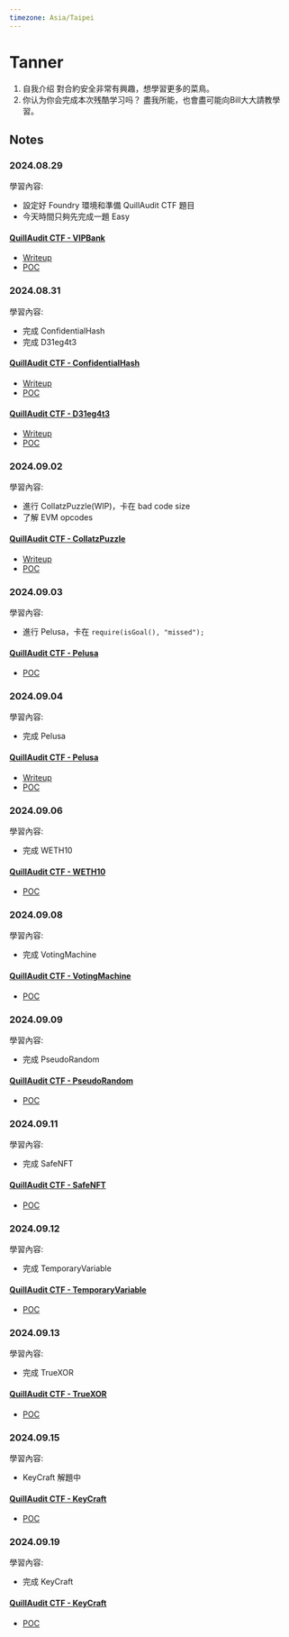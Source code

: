 ```yaml
---
timezone: Asia/Taipei
---
```



# Tanner

1. 自我介绍
    對合約安全非常有興趣，想學習更多的菜鳥。
2. 你认为你会完成本次残酷学习吗？ 
    盡我所能，也會盡可能向Bill大大請教學習。

## Notes

<!-- Content_START -->

### 2024.08.29

學習內容: 

- 設定好 Foundry 環境和準備 QuillAudit CTF 題目
- 今天時間只夠先完成一題 Easy

#### [QuillAudit CTF - VIPBank](./Writeup/Tanner/src/QuillCTF/VIPBank.sol)

- [Writeup](./Writeup/Tanner/writeup/QuillCTF/VIPBank.md) 
- [POC](./Writeup/Tanner/test/QuillCTF/VIPBank.t.sol) 

### 2024.08.31

學習內容: 

- 完成 ConfidentialHash
- 完成 D31eg4t3

#### [QuillAudit CTF - ConfidentialHash](./Writeup/Tanner/src/QuillCTF/ConfidentialHash.sol)

- [Writeup](./Writeup/Tanner/writeup/QuillCTF/ConfidentialHash.md) 
- [POC](./Writeup/Tanner/test/QuillCTF/ConfidentialHash.t.sol) 

#### [QuillAudit CTF - D31eg4t3](./Writeup/Tanner/src/QuillCTF/D31eg4t3.sol)

- [Writeup](./Writeup/Tanner/writeup/QuillCTF/D31eg4t3.md) 
- [POC](./Writeup/Tanner/test/QuillCTF/D31eg4t3.t.sol) 

### 2024.09.02

學習內容: 

- 進行 CollatzPuzzle(WIP)，卡在 bad code size
- 了解 EVM opcodes

#### [QuillAudit CTF - CollatzPuzzle](./Writeup/Tanner/src/QuillCTF/CollatzPuzzle.sol)

- [Writeup](./Writeup/Tanner/writeup/QuillCTF/CollatzPuzzle.md) 
- [POC](./Writeup/Tanner/test/QuillCTF/CollatzPuzzle.t.sol) 


### 2024.09.03

學習內容: 

- 進行 Pelusa，卡在 `require(isGoal(), "missed");`

#### [QuillAudit CTF - Pelusa](./Writeup/Tanner/src/QuillCTF/Pelusa.sol)

- [POC](./Writeup/Tanner/test/QuillCTF/Pelusa.t.sol) 


### 2024.09.04

學習內容: 

- 完成 Pelusa

#### [QuillAudit CTF - Pelusa](./Writeup/Tanner/src/QuillCTF/Pelusa.sol)

- [Writeup](./Writeup/Tanner/writeup/QuillCTF/Pelusa.md) 
- [POC](./Writeup/Tanner/test/QuillCTF/Pelusa.t.sol) 

### 2024.09.06

學習內容: 

- 完成 WETH10

#### [QuillAudit CTF - WETH10](./Writeup/Tanner/src/QuillCTF/WETH10.sol)

- [POC](./Writeup/Tanner/test/QuillCTF/WETH10.t.sol) 


### 2024.09.08

學習內容: 

- 完成 VotingMachine

#### [QuillAudit CTF - VotingMachine](./Writeup/Tanner/src/QuillCTF/VotingMachine.sol)

- [POC](./Writeup/Tanner/test/QuillCTF/VotingMachine.t.sol) 


### 2024.09.09

學習內容: 

- 完成 PseudoRandom

#### [QuillAudit CTF - PseudoRandom](./Writeup/Tanner/src/QuillCTF/PseudoRandom.sol)

- [POC](./Writeup/Tanner/test/QuillCTF/PseudoRandom.t.sol) 

### 2024.09.11

學習內容: 

- 完成 SafeNFT

#### [QuillAudit CTF - SafeNFT](./Writeup/Tanner/src/QuillCTF/SafeNFT.sol)

- [POC](./Writeup/Tanner/test/QuillCTF/SafeNFT.t.sol) 

### 2024.09.12

學習內容: 

- 完成 TemporaryVariable

#### [QuillAudit CTF - TemporaryVariable](./Writeup/Tanner/src/QuillCTF/TemporaryVariable.sol)

- [POC](./Writeup/Tanner/test/QuillCTF/TemporaryVariable.t.sol) 

### 2024.09.13

學習內容: 

- 完成 TrueXOR

#### [QuillAudit CTF - TrueXOR](./Writeup/Tanner/src/QuillCTF/TrueXOR.sol)

- [POC](./Writeup/Tanner/test/QuillCTF/TrueXOR.t.sol) 


### 2024.09.15

學習內容: 

- KeyCraft 解題中

#### [QuillAudit CTF - KeyCraft](./Writeup/Tanner/src/QuillCTF/KeyCraft.sol)

- [POC](./Writeup/Tanner/test/QuillCTF/KeyCraft.t.sol) 


### 2024.09.19

學習內容: 

- 完成 KeyCraft

#### [QuillAudit CTF - KeyCraft](./Writeup/Tanner/src/QuillCTF/KeyCraft.sol)

- [POC](./Writeup/Tanner/test/QuillCTF/KeyCraft.t.sol) 


<!-- Content_END -->
